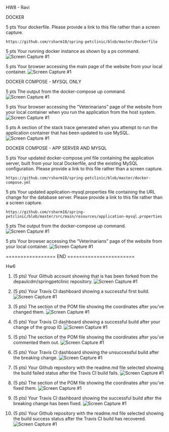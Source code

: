 HW8 - Ravi

DOCKER 

5 pts Your dockerfile. Please provide a link to this file rather than a screen capture.
	
	https://github.com/rsharm18/spring-petclinic/blob/master/Dockerfile
	
5 pts Your running docker instance as shown by a ps command. 
	![Screen Capture #1](images/docker_ps.png)

5 pts Your browser accessing the main page of the website from your local container. 
	![Screen Capture #1](images/main-page1.png)

DOCKER COMPOSE - MYSQL ONLY 

5 pts The output from the docker-compose up command. 
	![Screen Capture #1](images/docker-compose-mysql.png)

5 pts Your browser accessing the “Veterinarians” page of the website from your local container when you run the application from the host system. 
	![Screen Capture #1](images/main-page2.png)

5 pts A section of the stack trace generated when you attempt to run the application container that has been updated to use MySQL. 
	![Screen Capture #1](images/strack-trace.png)

DOCKER COMPOSE - APP SERVER AND MYSQL 

5 pts Your updated docker-compose.yml file containing the application server, built from your local Dockerfile, and the existing MySQL configuration. Please provide a link to this file rather than a screen capture.
	
	https://github.com/rsharm18/spring-petclinic/blob/master/docker-compose.yml
	
5 pts Your updated application-mysql.properties file containing the URL change for the database server. Please provide a link to this file rather than a screen capture. 
	
	https://github.com/rsharm18/spring-petclinic/blob/master/src/main/resources/application-mysql.properties
	
5 pts The output from the docker-compose up command. 
	![Screen Capture #1](images/docker-compose-app-mysql.png)
	
5 pts Your browser accessing the “Veterinarians” page of the website from your local container.
	![Screen Capture #1](images/main-page3.png)




================= END =======================

Hw6

1. (5 pts) Your Github account showing that is has been forked from the depaulcdm/springpetclinic repository.
	 ![Screen Capture #1](images/1_githb_forked.png)
	
2. (5 pts) Your Travis CI dashboard showing a successful first build.
	 ![Screen Capture #1](images/2_travis_success_build.png)
	
3. (5 pts) The section of the POM file showing the coordinates after you’ve changed them.
	 ![Screen Capture #1](images/3_pom_co0rdinate_updates.png)
	
4. (5 pts) Your Travis CI dashboard showing a successful build after your change of the group ID.
	 ![Screen Capture #1](images/4_travis_success_build.png)

5. (5 pts) The section of the POM file showing the coordinates after you’ve commented them out.
	 ![Screen Capture #1](images/5_pom_commented_mvn_coordinates.png)

6. (5 pts) Your Travis CI dashboard showing the unsuccessful build after the breaking change.
	 ![Screen Capture #1](images/6_travis_error_build.png)

7. (5 pts) Your Github repository with the readme.md file selected showing the build failed status after the Travis CI build fails.
	 ![Screen Capture #1](images/7_github_build_status.png)

8. (5 pts) The section of the POM file showing the coordinates after you’ve fixed them.
	 ![Screen Capture #1](images/8_pom_Uncommented_mvn_coordinates.png)

9. (5 pts) Your Travis CI dashboard showing the successful build after the breaking change has been fixed.
	 ![Screen Capture #1](images/9_travis_success_after_update.png)

10. (5 pts) Your Github repository with the readme.md file selected showing the build success status after the Travis CI build has recovered.
	 ![Screen Capture #1](images/10_git_readme_build_status_success.png)
